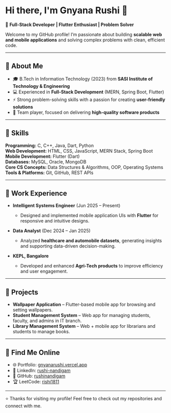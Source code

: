 # Hi there, I'm Gnyana Rushi 👋  

🎯 **Full-Stack Developer | Flutter Enthusiast | Problem Solver**  

Welcome to my GitHub profile! I’m passionate about building **scalable web and mobile applications** and solving complex problems with clean, efficient code.  

---

## 🔹 About Me
- 🎓 B.Tech in Information Technology (2023) from **SASI Institute of Technology & Engineering**  
- 💻 Experienced in **Full-Stack Development** (MERN, Spring Boot, Flutter)  
- ⚡ Strong problem-solving skills with a passion for creating **user-friendly solutions**  
- 🤝 Team player, focused on delivering **high-quality software products**  

---

## 🔹 Skills

**Programming:** C, C++, Java, Dart, Python  
**Web Development:** HTML, CSS, JavaScript, MERN Stack, Spring Boot  
**Mobile Development:** Flutter (Dart)  
**Databases:** MySQL, Oracle, MongoDB  
**Core CS Concepts:** Data Structures & Algorithms, OOP, Operating Systems  
**Tools & Platforms:** Git, GitHub, REST APIs  

---

## 🔹 Work Experience

- **Intelligent Systems Engineer** (Jun 2025 – Present)  
  - Designed and implemented mobile application UIs with **Flutter** for responsive and intuitive designs.  

- **Data Analyst** (Dec 2024 – Jan 2025)  
  - Analyzed **healthcare and automobile datasets**, generating insights and supporting data-driven decision-making.  

- **KEPL, Bangalore**  
  - Developed and enhanced **Agri-Tech products** to improve efficiency and user engagement.  

---

## 🔹 Projects

- **Wallpaper Application** – Flutter-based mobile app for browsing and setting wallpapers.  
- **Student Management System** – Web app for managing students, faculty, and admins in IT branch.  
- **Library Management System** – Web + mobile app for librarians and students to manage books.  

---

## 🔹 Find Me Online

- 🌐 Portfolio: [gnyanarushi.vercel.app](https://gnyanarushi.vercel.app)  
- 💼 LinkedIn: [rushi-nandigam](http://linkedin.com/in/rushi-nandigam/)  
- 📂 GitHub: [rushinandigam](https://github.com/rushinandigam)  
- 🏆 LeetCode: [rishi1811](https://leetcode.com/u/rishi1811/)  

---

⭐️ Thanks for visiting my profile! Feel free to check out my repositories and connect with me.  
